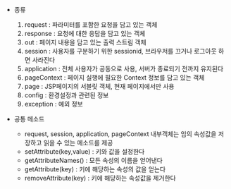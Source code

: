- 종류
	1. request : 파라미터를 포함한 요청을 담고 있는 객체
	2. response : 요청에 대한 응답을 담고 있는 객체
	3. out : 페이지 내용을 담고 있는 출력 스트림 객체
	4. session : 사용자를 구분하기 위한 sessionid, 브라우저를 끄거나 로그아웃 하면 사라진다
	5. application : 전체 사용자가 공동으로 사용, 서버가 종료되기 전까지 유지된다
	6. pageContext : 페이지 실행에 필요한 Context 정보를 담고 있는 객체
	7. page : JSP페이지의 서블릿 객체, 현재 페이지에서만 사용
	8. config : 환경설정과 관련된 정보
	9. exception : 예외 정보

- 공통 메소드
	- request, session, application, pageContext 내부객체는 임의 속성값을 저장하고 읽을 수 있는 메소드를 제공
	- setAttribute(key,value) : 키와 값을 설정한다
	- getAttributeNames() : 모든 속성의 이름을 얻어낸다
	- getAttribute(key) : 키에 해당하는 속성의 값을 얻는다
	- removeAttribute(key) : 키에 해당하는 속성값을 제거한다